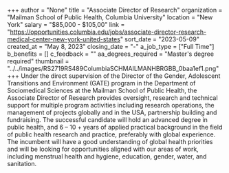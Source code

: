 +++
author = "None"
title = "Associate Director of Research"
organization = "Mailman School of Public Health, Columbia University"
location = "New York"
salary = "$85,000 - $105,00"
link = "https://opportunities.columbia.edu/jobs/associate-director-research-medical-center-new-york-united-states"
sort_date = "2023-05-09"
created_at = "May 8, 2023"
closing_date = "-"
a_job_type = ["Full Time"]
b_benefits = []
c_feedback = ""
aa_degrees_required = "Master's degree required"
thumbnail = "../../images/RS2719RS489ColumbiaSCHMAILMANHBRGBB_0baa1ef1.png"
+++
Under the direct supervision of the Director of the Gender, Adolescent Transitions and Environment (GATE) program in the Department of Sociomedical Sciences at the Mailman School of Public Health, the Associate Director of Research provides oversight, research and technical support for multiple program activities including research operations, the management of projects globally and in the USA, partnership building and fundraising. The successful candidate will hold an advanced degree in public health, and 6 – 10 + years of applied practical background in the field of public health research and practice, preferably with global experience. The incumbent will have a good understanding of global health priorities and will be looking for opportunities aligned with our areas of work, including menstrual health and hygiene, education, gender, water, and sanitation.